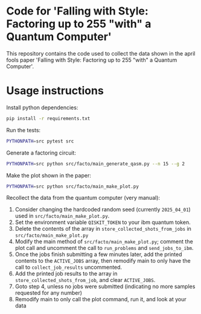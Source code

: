 Code for 'Falling with Style: Factoring up to 255 "with" a Quantum Computer'
============================================================================

This repository contains the code used to collect the data shown in the
april fools paper 'Falling with Style: Factoring up to 255 "with" a
Quantum Computer'.

Usage instructions
==================

Install python dependencies:

```bash
pip install -r requirements.txt
```

Run the tests:

```bash
PYTHONPATH=src pytest src
```

Generate a factoring circuit:

```bash
PYTHONPATH=src python src/facto/main_generate_qasm.py --n 15 --g 2
```

Make the plot shown in the paper:

```bash
PYTHONPATH=src python src/facto/main_make_plot.py
```

Recollect the data from the quantum computer (very manual):

1. Consider changing the hardcoded random seed (currently `2025_04_01`) used in `src/facto/main_make_plot.py`.
2. Set the environment variable `QISKIT_TOKEN` to your ibm quantum token.
3. Delete the contents of the array in `store_collected_shots_from_jobs` in `src/facto/main_make_plot.py`
4. Modify the main method of `src/facto/main_make_plot.py`; comment the plot call and uncomment the call to `run_problems` and `send_jobs_to_ibm`.
5. Once the jobs finish submitting a few minutes later, add the printed contents to the `ACTIVE_JOBS` array, then remodify main to only have the call to `collect_job_results` uncommented.
6. Add the printed job results to the array in `store_collected_shots_from_job`, and clear `ACTIVE_JOBS`.
7. Goto step 4, unless no jobs were submitted (indicating no more samples requested for any number)
8. Remodify main to only call the plot command, run it, and look at your data
